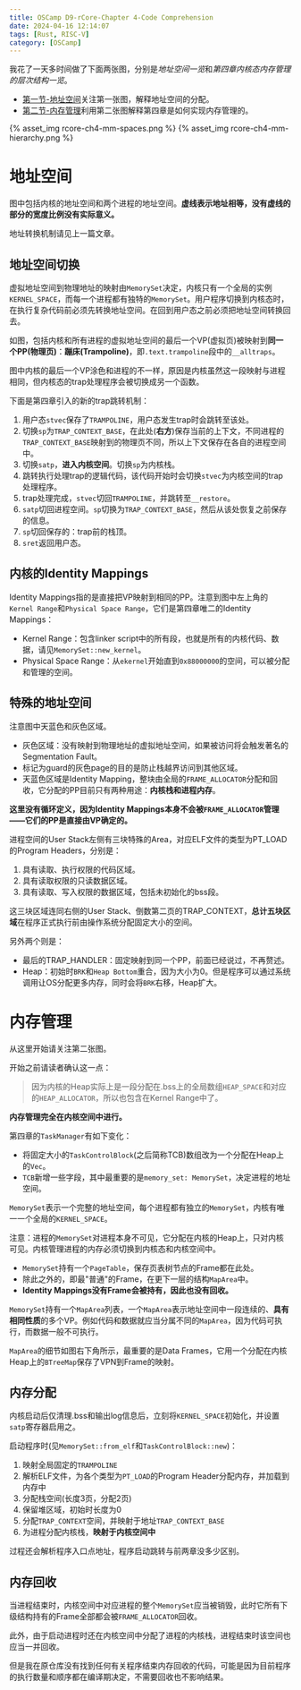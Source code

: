 ```yaml
---
title: OSCamp D9-rCore-Chapter 4-Code Comprehension
date: 2024-04-16 12:14:07
tags: [Rust, RISC-V]
category: [OSCamp]
---
```


我花了一天多时间做了下面两张图，分别是*地址空间一览*和*第四章内核态内存管理的层次结构一览*。

* [第一节-地址空间](#地址空间)关注第一张图，解释地址空间的分配。
* [第二节-内存管理](#内存管理)利用第二张图解释第四章是如何实现内存管理的。


{% asset_img rcore-ch4-mm-spaces.png %}
{% asset_img rcore-ch4-mm-hierarchy.png %}

# 地址空间
图中包括内核的地址空间和两个进程的地址空间。**虚线表示地址相等，没有虚线的部分的宽度比例没有实际意义。**

地址转换机制请见上一篇文章。


## 地址空间切换
虚拟地址空间到物理地址的映射由`MemorySet`决定，内核只有一个全局的实例`KERNEL_SPACE`，而每一个进程都有独特的`MemorySet`。用户程序切换到内核态时，在执行复杂代码前必须先转换地址空间。在回到用户态之前必须把地址空间转换回去。

如图，包括内核和所有进程的虚拟地址空间的最后一个VP(虚拟页)被映射到**同一个PP(物理页)**：**蹦床(Trampoline)**，即`.text.trampoline`段中的`__alltraps`。

图中内核的最后一个VP涂色和进程的不一样，原因是内核虽然这一段映射与进程相同，但内核态的trap处理程序会被切换成另一个函数。

下面是第四章引入的新的trap跳转机制：

1. 用户态`stvec`保存了`TRAMPOLINE`，用户态发生trap时会跳转至该处。
2. 切换`sp`为`TRAP_CONTEXT_BASE`，在此处(**右方**)保存当前的上下文，不同进程的`TRAP_CONTEXT_BASE`映射到的物理页不同，所以上下文保存在各自的进程空间中。
3. 切换`satp`，**进入内核空间**。切换`sp`为内核栈。
4. 跳转执行处理trap的逻辑代码，该代码开始时会切换`stvec`为内核空间的trap处理程序。
5. trap处理完成，`stvec`切回`TRAMPOLINE`，并跳转至`__restore`。
6. `satp`切回进程空间。`sp`切换为`TRAP_CONTEXT_BASE`，然后从该处恢复之前保存的信息。
7. `sp`切回保存的：trap前的栈顶。
8. `sret`返回用户态。

## 内核的Identity Mappings
Identity Mappings指的是直接把VP映射到相同的PP。注意到图中左上角的`Kernel Range`和`Physical Space Range`，它们是第四章唯二的Identity Mappings：
* Kernel Range：包含linker script中的所有段，也就是所有的内核代码、数据，请见`MemorySet::new_kernel`。
* Physical Space Range：从`ekernel`开始直到`0x88000000`的空间，可以被分配和管理的空间。


## 特殊的地址空间
注意图中天蓝色和灰色区域。

* 灰色区域：没有映射到物理地址的虚拟地址空间，如果被访问将会触发著名的Segmentation Fault。
* 标记为guard的灰色page的目的是防止栈越界访问到其他区域。
* 天蓝色区域是Identity Mapping，整块由全局的`FRAME_ALLOCATOR`分配和回收，它分配的PP目前只有两种用途：**内核栈和进程内存**。

**这里没有循环定义，因为Identity Mappings本身不会被`FRAME_ALLOCATOR`管理——它们的PP是直接由VP确定的。**

进程空间的User Stack左侧有三块特殊的Area，对应ELF文件的类型为PT_LOAD的Program Headers，分别是：
1. 具有读取、执行权限的代码区域。
2. 具有读取权限的只读数据区域。
3. 具有读取、写入权限的数据区域，包括未初始化的bss段。

这三块区域连同右侧的User Stack、倒数第二页的TRAP_CONTEXT，**总计五块区域**在程序正式执行前由操作系统分配固定大小的空间。

另外两个则是：

* 最后的TRAP_HANDLER：固定映射到同一个PP，前面已经说过，不再赘述。
* Heap：初始时`BRK`和`Heap Bottom`重合，因为大小为0。但是程序可以通过系统调用让OS分配更多内存，同时会将`BRK`右移，Heap扩大。

# 内存管理
从这里开始请关注第二张图。

开始之前请读者确认这一点：
> 因为内核的Heap实际上是一段分配在.bss上的全局数组`HEAP_SPACE`和对应的`HEAP_ALLOCATOR`，所以也包含在Kernel Range中了。

**内存管理完全在内核空间中进行。**

第四章的`TaskManager`有如下变化：
* 将固定大小的`TaskControlBlock`(之后简称TCB)数组改为一个分配在Heap上的`Vec`。
* `TCB`新增一些字段，其中最重要的是`memory_set: MemorySet`，决定进程的地址空间。

`MemorySet`表示一个完整的地址空间，每个进程都有独立的`MemorySet`，内核有唯一一个全局的`KERNEL_SPACE`。

注意：进程的`MemorySet`对进程本身不可见，它分配在内核的Heap上，只对内核可见。内核管理进程的内存必须切换到内核态和内核空间中。

* `MemorySet`持有一个`PageTable`，保存页表树节点的Frame都在此处。
* 除此之外的，即最"普通"的Frame，在更下一层的结构`MapArea`中。
* **Identity Mappings没有Frame会被持有，因此也没有回收。**

`MemorySet`持有一个`MapArea`列表，一个`MapArea`表示地址空间中一段连续的、**具有相同性质**的多个VP。例如代码和数据就应当分属不同的`MapArea`，因为代码可执行，而数据一般不可执行。

`MapArea`的细节如图右下角所示，最重要的是Data Frames，它用一个分配在内核Heap上的`BTreeMap`保存了VPN到Frame的映射。

## 内存分配
内核启动后仅清理.bss和输出log信息后，立刻将`KERNEL_SPACE`初始化，并设置`satp`寄存器启用之。

启动程序时(见`MemorySet::from_elf`和`TaskControlBlock::new`)：
1. 映射全局固定的`TRAMPOLINE`
2. 解析ELF文件，为各个类型为`PT_LOAD`的Program Header分配内存，并加载到内存中
3. 分配栈空间(长度3页，分配2页)
4. 保留堆区域，初始时长度为0
5. 分配`TRAP_CONTEXT`空间，并映射于地址`TRAP_CONTEXT_BASE`
6. 为进程分配内核栈，**映射于内核空间中**

过程还会解析程序入口点地址，程序启动跳转与前两章没多少区别。

## 内存回收
当进程结束时，内核空间中对应进程的整个`MemorySet`应当被销毁，此时它所有下级结构持有的Frame全部都会被`FRAME_ALLOCATOR`回收。

此外，由于启动进程时还在内核空间中分配了进程的内核栈，进程结束时该空间也应当一并回收。

但是我在原仓库没有找到任何有关程序结束内存回收的代码，可能是因为目前程序的执行数量和顺序都在编译期决定，不需要回收也不影响结果。